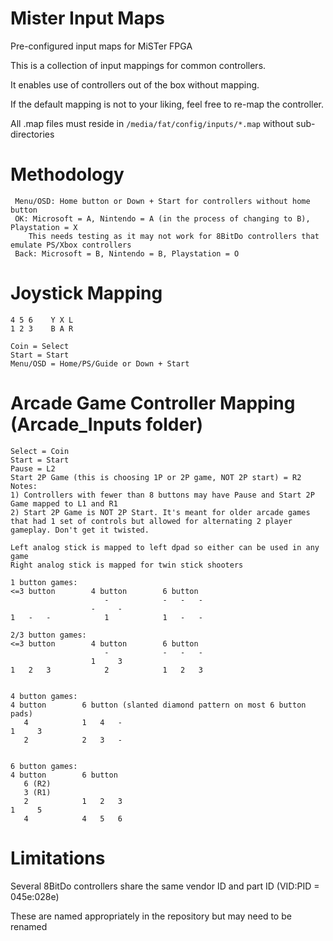 # Mister Input Maps
 Pre-configured input maps for MiSTer FPGA

 This is a collection of input mappings for common controllers.

 It enables use of controllers out of the box without mapping.

 If the default mapping is not to your liking, feel free to re-map the controller.
 
 All .map files must reside in ``/media/fat/config/inputs/*.map`` without sub-directories

# Methodology
```
 Menu/OSD: Home button or Down + Start for controllers without home button
 OK: Microsoft = A, Nintendo = A (in the process of changing to B), Playstation = X
	This needs testing as it may not work for 8BitDo controllers that emulate PS/Xbox controllers
 Back: Microsoft = B, Nintendo = B, Playstation = O
```
# Joystick Mapping
```
4 5 6    Y X L
1 2 3    B A R 

Coin = Select
Start = Start
Menu/OSD = Home/PS/Guide or Down + Start
```
# Arcade Game Controller Mapping (Arcade_Inputs folder)
```
Select = Coin
Start = Start
Pause = L2
Start 2P Game (this is choosing 1P or 2P game, NOT 2P start) = R2
Notes: 
1) Controllers with fewer than 8 buttons may have Pause and Start 2P Game mapped to L1 and R1
2) Start 2P Game is NOT 2P Start. It's meant for older arcade games that had 1 set of controls but allowed for alternating 2 player gameplay. Don't get it twisted.

Left analog stick is mapped to left dpad so either can be used in any game
Right analog stick is mapped for twin stick shooters

1 button games:
<=3 button        4 button        6 button
                     -            -   -   -
                  -     -
1   -   -            1            1   -   -

2/3 button games:
<=3 button        4 button        6 button
                     -            -   -   -
                  1     3
1   2   3            2            1   2   3


4 button games:
4 button        6 button (slanted diamond pattern on most 6 button pads)
   4            1   4   -
1     3
   2            2   3   -


6 button games:
4 button        6 button
   6 (R2)           
   3 (R1)           
   2            1   2   3
1     5
   4            4   5   6
```

# Limitations
 Several 8BitDo controllers share the same vendor ID and part ID (VID:PID = 045e:028e)

 These are named appropriately in the repository but may need to be renamed 
